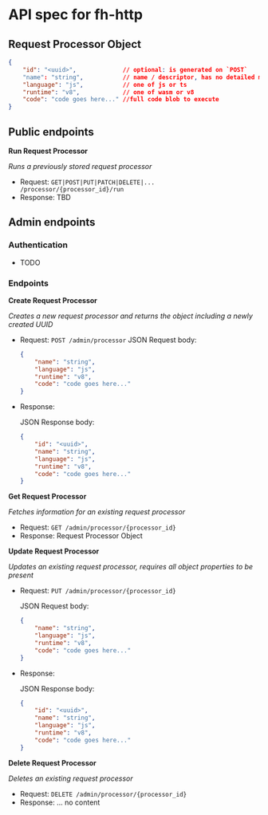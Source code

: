 # API spec for fh-http

## Request Processor Object

```json
{
    "id": "<uuid>",             // optional: is generated on `POST`
    "name": "string",           // name / descriptor, has no detailed meaning
    "language": "js",           // one of js or ts
    "runtime": "v8",            // one of wasm or v8
    "code": "code goes here..." //full code blob to execute
}
```

## Public endpoints
**Run Request Processor**

*Runs a previously stored request processor*

- Request: `GET|POST|PUT|PATCH|DELETE|... /processor/{processor_id}/run`
- Response: TBD

## Admin endpoints

### Authentication
- TODO
### Endpoints
**Create Request Processor**

*Creates a new request processor and returns the object including a newly created UUID*

- Request: `POST /admin/processor`
    JSON Request body:
    ```json
    {
        "name": "string",
        "language": "js",
        "runtime": "v8",
        "code": "code goes here..."
    }
    ```

- Response:

    JSON Response body:
    ```json
    {
        "id": "<uuid>",
        "name": "string",
        "language": "js",
        "runtime": "v8",
        "code": "code goes here..."
    }
    ```

**Get Request Processor**

*Fetches information for an existing request processor*

- Request: `GET /admin/processor/{processor_id}`
- Response: Request Processor Object

**Update Request Processor**

*Updates an existing request processor, requires all object properties to be present*

- Request: `PUT /admin/processor/{processor_id}`

    JSON Request body:
    ```json
    {
        "name": "string",
        "language": "js",
        "runtime": "v8",
        "code": "code goes here..."
    }
    ```

- Response:

    JSON Response body:
    ```json
    {
        "id": "<uuid>",
        "name": "string",
        "language": "js",
        "runtime": "v8",
        "code": "code goes here..."
    }
    ```

**Delete Request Processor**

*Deletes an existing request processor*

- Request: `DELETE /admin/processor/{processor_id}`
- Response: ... no content